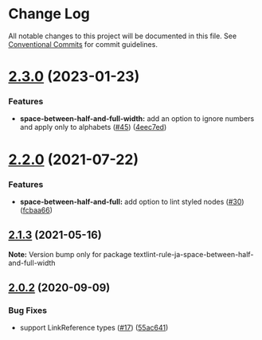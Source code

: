 # Change Log

All notable changes to this project will be documented in this file.
See [Conventional Commits](https://conventionalcommits.org) for commit guidelines.

# [2.3.0](https://github.com/textlint-ja/textlint-rule-preset-ja-spacing/compare/v2.2.0...v2.3.0) (2023-01-23)


### Features

* **space-between-half-and-full-width:** add an option to ignore numbers and apply only to alphabets ([#45](https://github.com/textlint-ja/textlint-rule-preset-ja-spacing/issues/45)) ([4eec7ed](https://github.com/textlint-ja/textlint-rule-preset-ja-spacing/commit/4eec7ed56db4089153ab31fd087fcb702525e298))





# [2.2.0](https://github.com/textlint-ja/textlint-rule-preset-ja-spacing/compare/v2.1.3...v2.2.0) (2021-07-22)


### Features

* **space-between-half-and-full:** add option to lint styled nodes ([#30](https://github.com/textlint-ja/textlint-rule-preset-ja-spacing/issues/30)) ([fcbaa66](https://github.com/textlint-ja/textlint-rule-preset-ja-spacing/commit/fcbaa6618c4a085825ee8bc47f13663089c5d127))





## [2.1.3](https://github.com/textlint-ja/textlint-rule-preset-ja-spacing/compare/v2.1.2...v2.1.3) (2021-05-16)

**Note:** Version bump only for package textlint-rule-ja-space-between-half-and-full-width





## [2.0.2](https://github.com/textlint-ja/textlint-rule-preset-ja-spacing/compare/v2.0.1...v2.0.2) (2020-09-09)


### Bug Fixes

* support LinkReference types ([#17](https://github.com/textlint-ja/textlint-rule-preset-ja-spacing/issues/17)) ([55ac641](https://github.com/textlint-ja/textlint-rule-preset-ja-spacing/commit/55ac6414fa1be700a60514fe59daac8f4ce13dd8))
